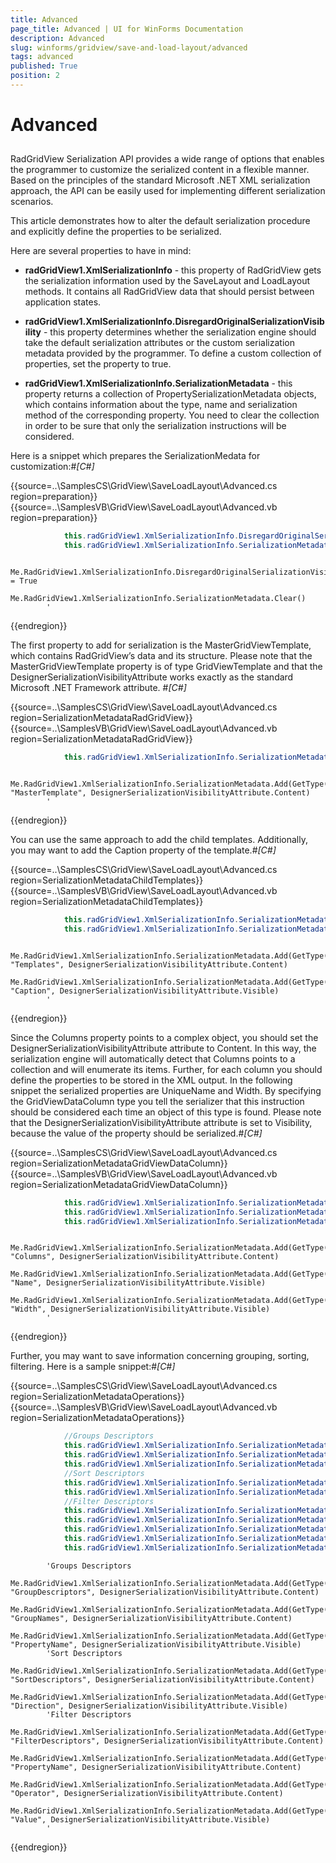 ```yaml
---
title: Advanced
page_title: Advanced | UI for WinForms Documentation
description: Advanced
slug: winforms/gridview/save-and-load-layout/advanced
tags: advanced
published: True
position: 2
---
```


# Advanced



## 

RadGridView Serialization API provides a wide range of options that enables the programmer to customize the serialized content in a flexible manner. Based on the principles of the standard Microsoft .NET XML serialization approach, the API can be easily used for implementing different serialization scenarios. 

This article demonstrates how to alter the default serialization procedure and explicitly define the properties to be serialized.

Here are several properties to have in mind:

* __radGridView1.XmlSerializationInfo__ - this property of RadGridView gets the serialization information used by the SaveLayout and LoadLayout methods. It contains all RadGridView data that should persist between application states.
            

* __radGridView1.XmlSerializationInfo.DisregardOriginalSerializationVisibility__ - this property determines whether the serialization engine should take the default serialization attributes or the custom serialization metadata provided by the programmer. To define a custom collection of properties, set the property to true.
            

* __radGridView1.XmlSerializationInfo.SerializationMetadata__ - this property returns a collection of PropertySerializationMetadata objects, which contains information about the type, name and serialization method of the corresponding property. You need to clear the collection in order to be sure that only the serialization instructions will be considered.
            

Here is a snippet which prepares the SerializationMedata for customization:#_[C#]_

	



{{source=..\SamplesCS\GridView\SaveLoadLayout\Advanced.cs region=preparation}} 
{{source=..\SamplesVB\GridView\SaveLoadLayout\Advanced.vb region=preparation}} 

````C#
            this.radGridView1.XmlSerializationInfo.DisregardOriginalSerializationVisibility = true;
            this.radGridView1.XmlSerializationInfo.SerializationMetadata.Clear();
````
````VB.NET
        Me.RadGridView1.XmlSerializationInfo.DisregardOriginalSerializationVisibility = True
        Me.RadGridView1.XmlSerializationInfo.SerializationMetadata.Clear()
        '
````

{{endregion}} 




The first property to add for serialization is the MasterGridViewTemplate, which contains RadGridView’s data and its structure. Please note that the MasterGridViewTemplate property is of type GridViewTemplate and that the DesignerSerializationVisibilityAttribute works exactly as the standard Microsoft .NET Framework attribute. #_[C#]_

	



{{source=..\SamplesCS\GridView\SaveLoadLayout\Advanced.cs region=SerializationMetadataRadGridView}} 
{{source=..\SamplesVB\GridView\SaveLoadLayout\Advanced.vb region=SerializationMetadataRadGridView}} 

````C#
            this.radGridView1.XmlSerializationInfo.SerializationMetadata.Add(typeof(RadGridView),"MasterTemplate",DesignerSerializationVisibilityAttribute.Content);
````
````VB.NET
        Me.RadGridView1.XmlSerializationInfo.SerializationMetadata.Add(GetType(RadGridView), "MasterTemplate", DesignerSerializationVisibilityAttribute.Content)
        '
````

{{endregion}} 




You can use the same approach to add the child templates. Additionally, you may want to add the Caption property of the template.#_[C#]_

	



{{source=..\SamplesCS\GridView\SaveLoadLayout\Advanced.cs region=SerializationMetadataChildTemplates}} 
{{source=..\SamplesVB\GridView\SaveLoadLayout\Advanced.vb region=SerializationMetadataChildTemplates}} 

````C#
            this.radGridView1.XmlSerializationInfo.SerializationMetadata.Add(typeof(GridViewTemplate), "Templates", DesignerSerializationVisibilityAttribute.Content);
            this.radGridView1.XmlSerializationInfo.SerializationMetadata.Add(typeof(GridViewTemplate), "Caption", DesignerSerializationVisibilityAttribute.Visible);
````
````VB.NET
        Me.RadGridView1.XmlSerializationInfo.SerializationMetadata.Add(GetType(GridViewTemplate), "Templates", DesignerSerializationVisibilityAttribute.Content)
        Me.RadGridView1.XmlSerializationInfo.SerializationMetadata.Add(GetType(GridViewTemplate), "Caption", DesignerSerializationVisibilityAttribute.Visible)
        '
````

{{endregion}} 




Since the Columns property points to a complex object, you should set the DesignerSerializationVisibilityAttribute attribute to Content. In this way, the serialization engine will automatically detect that Columns points to a collection and will enumerate its items. Further, for each column you should define the properties to be stored in the XML output. In the following snippet the serialized properties are UniqueName and Width. By specifying the GridViewDataColumn type you tell the serializer that this instruction should be considered each time an object of this type is found. Please note that the DesignerSerializationVisibilityAttribute attribute is set to Visibility, because the value of the property should be serialized.#_[C#]_

	



{{source=..\SamplesCS\GridView\SaveLoadLayout\Advanced.cs region=SerializationMetadataGridViewDataColumn}} 
{{source=..\SamplesVB\GridView\SaveLoadLayout\Advanced.vb region=SerializationMetadataGridViewDataColumn}} 

````C#
            this.radGridView1.XmlSerializationInfo.SerializationMetadata.Add(typeof(GridViewTemplate), "Columns", DesignerSerializationVisibilityAttribute.Content);
            this.radGridView1.XmlSerializationInfo.SerializationMetadata.Add(typeof(GridViewDataColumn), "Name", DesignerSerializationVisibilityAttribute.Visible);
            this.radGridView1.XmlSerializationInfo.SerializationMetadata.Add(typeof(GridViewDataColumn), "Width", DesignerSerializationVisibilityAttribute.Visible);
````
````VB.NET
        Me.RadGridView1.XmlSerializationInfo.SerializationMetadata.Add(GetType(GridViewTemplate), "Columns", DesignerSerializationVisibilityAttribute.Content)
        Me.RadGridView1.XmlSerializationInfo.SerializationMetadata.Add(GetType(GridViewDataColumn), "Name", DesignerSerializationVisibilityAttribute.Visible)
        Me.RadGridView1.XmlSerializationInfo.SerializationMetadata.Add(GetType(GridViewDataColumn), "Width", DesignerSerializationVisibilityAttribute.Visible)
        '
````

{{endregion}} 




Further, you may want to save information concerning grouping, sorting, filtering. Here is a sample snippet:#_[C#]_

	



{{source=..\SamplesCS\GridView\SaveLoadLayout\Advanced.cs region=SerializationMetadataOperations}} 
{{source=..\SamplesVB\GridView\SaveLoadLayout\Advanced.vb region=SerializationMetadataOperations}} 

````C#
            //Groups Descriptors	            
            this.radGridView1.XmlSerializationInfo.SerializationMetadata.Add(typeof(GridViewTemplate), "GroupDescriptors", DesignerSerializationVisibilityAttribute.Content);
            this.radGridView1.XmlSerializationInfo.SerializationMetadata.Add(typeof(GroupDescriptor), "GroupNames", DesignerSerializationVisibilityAttribute.Content);
            this.radGridView1.XmlSerializationInfo.SerializationMetadata.Add(typeof(SortDescriptor), "PropertyName", DesignerSerializationVisibilityAttribute.Visible);
            //Sort Descriptors            
            this.radGridView1.XmlSerializationInfo.SerializationMetadata.Add(typeof(GridViewTemplate), "SortDescriptors", DesignerSerializationVisibilityAttribute.Content);
            this.radGridView1.XmlSerializationInfo.SerializationMetadata.Add(typeof(SortDescriptor), "Direction", DesignerSerializationVisibilityAttribute.Visible);
            //Filter Descriptors           
            this.radGridView1.XmlSerializationInfo.SerializationMetadata.Add(typeof(GridViewTemplate), "FilterDescriptors", DesignerSerializationVisibilityAttribute.Content);
            this.radGridView1.XmlSerializationInfo.SerializationMetadata.Add(typeof(FilterDescriptor), "PropertyName", DesignerSerializationVisibilityAttribute.Visible);
            this.radGridView1.XmlSerializationInfo.SerializationMetadata.Add(typeof(FilterDescriptor), "Operator", DesignerSerializationVisibilityAttribute.Visible);
            this.radGridView1.XmlSerializationInfo.SerializationMetadata.Add(typeof(FilterDescriptor), "Value", DesignerSerializationVisibilityAttribute.Visible);
            this.radGridView1.XmlSerializationInfo.SerializationMetadata.Add(typeof(FilterDescriptor), "IsFilterEditor", DesignerSerializationVisibilityAttribute.Visible);
````
````VB.NET
        'Groups Descriptors
        Me.RadGridView1.XmlSerializationInfo.SerializationMetadata.Add(GetType(GridViewTemplate), "GroupDescriptors", DesignerSerializationVisibilityAttribute.Content)
        Me.RadGridView1.XmlSerializationInfo.SerializationMetadata.Add(GetType(GroupDescriptor), "GroupNames", DesignerSerializationVisibilityAttribute.Content)
        Me.RadGridView1.XmlSerializationInfo.SerializationMetadata.Add(GetType(SortDescriptor), "PropertyName", DesignerSerializationVisibilityAttribute.Visible)
        'Sort Descriptors            
        Me.RadGridView1.XmlSerializationInfo.SerializationMetadata.Add(GetType(GridViewTemplate), "SortDescriptors", DesignerSerializationVisibilityAttribute.Content)
        Me.RadGridView1.XmlSerializationInfo.SerializationMetadata.Add(GetType(SortDescriptor), "Direction", DesignerSerializationVisibilityAttribute.Visible)
        'Filter Descriptors           
        Me.RadGridView1.XmlSerializationInfo.SerializationMetadata.Add(GetType(GridViewTemplate), "FilterDescriptors", DesignerSerializationVisibilityAttribute.Content)
        Me.RadGridView1.XmlSerializationInfo.SerializationMetadata.Add(GetType(FilterDescriptor), "PropertyName", DesignerSerializationVisibilityAttribute.Content)
        Me.RadGridView1.XmlSerializationInfo.SerializationMetadata.Add(GetType(FilterDescriptor), "Operator", DesignerSerializationVisibilityAttribute.Content)
        Me.RadGridView1.XmlSerializationInfo.SerializationMetadata.Add(GetType(FilterDescriptor), "Value", DesignerSerializationVisibilityAttribute.Visible)
        '
````

{{endregion}} 



